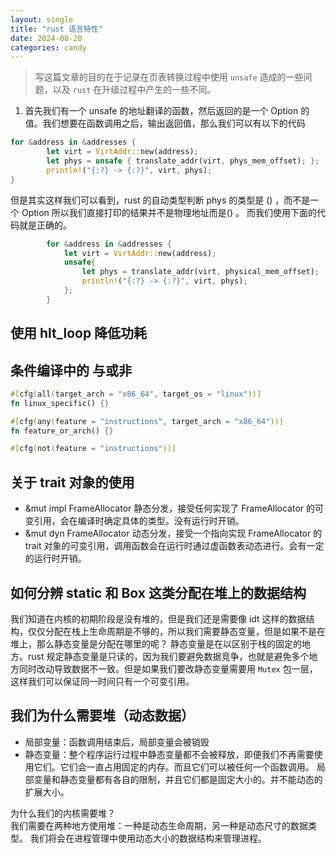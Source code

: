 ```yaml
---
layout: single
title: "rust 语言特性"
date: 2024-08-20
categories: candy
---
```


> 写这篇文章的目的在于记录在页表转换过程中使用 `unsafe` 造成的一些问题，以及 `rust` 在升级过程中产生的一些不同。

1. 首先我们有一个 unsafe 的地址翻译的函数，然后返回的是一个 Option 的值。我们想要在函数调用之后，输出返回值，那么我们可以有以下的代码
```rust
for &address in &addresses {
        let virt = VirtAddr::new(address);
        let phys = unsafe { translate_addr(virt, phys_mem_offset); };   // unsafe 里面加了一个分号，这样类型判断就完全不一样了
        println!("{:?} -> {:?}", virt, phys);
}

```
但是其实这样我们可以看到，rust 的自动类型判断 phys 的类型是 () ，而不是一个 Option<PhysAddr> 所以我们直接打印的结果并不是物理地址而是() 。 
而我们使用下面的代码就是正确的。

```rust
        for &address in &addresses {
            let virt = VirtAddr::new(address);
            unsafe{
                let phys = translate_addr(virt, physical_mem_offset);
                println!("{:?} -> {:?}", virt, phys);
            };
        }
```

## 使用 hlt_loop 降低功耗

## 条件编译中的 与或非
```rust
#[cfg(all(target_arch = "x86_64", target_os = "linux"))]
fn linux_specific() {}

#[cfg(any(feature = "instructions", target_arch = "x86_64"))]
fn feature_or_arch() {}

#[cfg(not(feature = "instructions"))]
```
## 关于 trait 对象的使用
- &mut impl FrameAllocator<Size4KiB>
静态分发，接受任何实现了 FrameAllocator 的可变引用，会在编译时确定具体的类型。没有运行时开销。
- &mut dyn FrameAllocator<Size4KiB>
动态分发，接受一个指向实现 FrameAllocator 的 trait 对象的可变引用，调用函数会在运行时通过虚函数表动态进行。会有一定的运行时开销。

## 如何分辨 static 和 Box 这类分配在堆上的数据结构
我们知道在内核的初期阶段是没有堆的，但是我们还是需要像 idt 这样的数据结构，仅仅分配在栈上生命周期是不够的，所以我们需要静态变量，但是如果不是在堆上，那么静态变量是分配在哪里的呢？
静态变量是在以区别于栈的固定的地方。rust 规定静态变量是只读的，因为我们要避免数据竞争，也就是避免多个地方同时改动导致数据不一致。但是如果我们要改静态变量需要用 `Mutex` 包一层，这样我们可以保证同一时间只有一个可变引用。

## 我们为什么需要堆（动态数据）
- 局部变量：函数调用结束后，局部变量会被销毁
- 静态变量：整个程序运行过程中静态变量都不会被释放，即便我们不再需要使用它们。它们会一直占用固定的内存。而且它们可以被任何一个函数调用。
  局部变量和静态变量都有各自的限制，并且它们都是固定大小的。并不能动态的扩展大小。

为什么我们的内核需要堆？   
我们需要在两种地方使用堆：一种是动态生命周期，另一种是动态尺寸的数据类型。
我们将会在进程管理中使用动态大小的数据结构来管理进程。